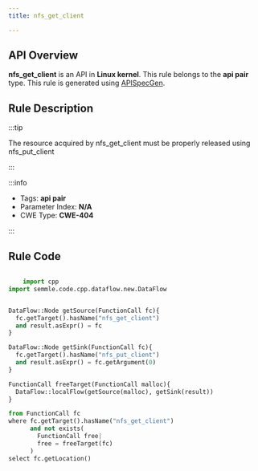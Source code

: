 ```yaml
---
title: nfs_get_client

---
```



## API Overview
**nfs_get_client** is an API in **Linux kernel**. This rule belongs to the **api pair** type. This rule is generated using [APISpecGen](../../tools/APISpecGen).
## Rule Description

:::tip

The resource acquired by nfs_get_client must be properly released using nfs_put_client

:::

:::info

- Tags: **api pair**
- Parameter Index: **N/A**
- CWE Type: **CWE-404**

:::

## Rule Code
```python

    import cpp
import semmle.code.cpp.dataflow.new.DataFlow


DataFlow::Node getSource(FunctionCall fc){
  fc.getTarget().hasName("nfs_get_client")
  and result.asExpr() = fc
}

DataFlow::Node getSink(FunctionCall fc){
  fc.getTarget().hasName("nfs_put_client")
  and result.asExpr() = fc.getArgument(0)
}

FunctionCall freeTarget(FunctionCall malloc){
  DataFlow::localFlow(getSource(malloc), getSink(result))
}

from FunctionCall fc
where fc.getTarget().hasName("nfs_get_client")
      and not exists(
        FunctionCall free| 
        free = freeTarget(fc)
      )
select fc.getLocation()

    
```